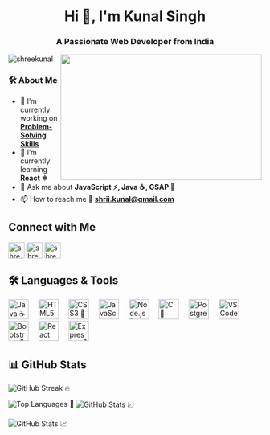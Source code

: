 <h1 align="center">Hi 👋, I'm Kunal Singh</h1>
<h3 align="center">A Passionate Web Developer from India</h3>

<img align="right" src="https://leetcard.jacoblin.cool/shreekunal?theme=chartreuse&font=Text%20Me%20One" height="250" width="400">

<p align="left"> <img src="https://komarev.com/ghpvc/?username=shreekunal&label=Profile%20views&color=0e75b6&style=flat" alt="shreekunal"/> </p>

### 🛠️ About Me  

- 🔭 I’m currently working on **[Problem-Solving Skills](https://github.com/shreekunal/DSA-Practice)**
- 🌱 I’m currently learning **React ⚛️**
- 💬 Ask me about **JavaScript ⚡, Java ☕, GSAP 🎨**
- 📫 How to reach me **📩 shrii.kunal@gmail.com**

## Connect with Me  

<p align="left">
<a href="https://linkedin.com/in/shreekunal" target="blank"><img align="center" src="https://img.shields.io/static/v1?message=LinkedIn&logo=linkedin&label=&color=0077B5&logoColor=white&labelColor=&style=for-the-badge" alt="shreekunal" height="32"/></a>
<a href="https://www.hackerrank.com/profile/shrii_kunal" target="blank"><img align="center" src="https://img.shields.io/static/v1?message=HackerRank&logo=hackerrank&label=&color=2EC866&logoColor=white&labelColor=&style=for-the-badge" alt="shreekunal" height="32"/></a>
<a href="mailto:shrii.kunal@gmail.com" target="blank"><img align="center" src="https://img.shields.io/static/v1?message=Gmail&logo=gmail&label=&color=D14836&logoColor=white&labelColor=&style=for-the-badge" alt="shreekunal" height="32"/></a>
</p>

## 🛠️ Languages & Tools  

<div align="left">
  <img src="https://cdn.jsdelivr.net/gh/devicons/devicon/icons/java/java-original.svg" height="40" alt="Java ☕" />
  <img width="12" />
  <img src="https://cdn.jsdelivr.net/gh/devicons/devicon/icons/html5/html5-original.svg" height="40" alt="HTML5 🌐" />
  <img width="12" />
  <img src="https://cdn.jsdelivr.net/gh/devicons/devicon/icons/css3/css3-original.svg" height="40" alt="CSS3 🎨" />
  <img width="12" />
  <img src="https://cdn.jsdelivr.net/gh/devicons/devicon/icons/javascript/javascript-original.svg" height="40" alt="JavaScript ⚡" />
  <img width="12" />
  <img src="https://cdn.jsdelivr.net/gh/devicons/devicon/icons/nodejs/nodejs-original.svg" height="40" alt="Node.js 🌳" />
  <img width="12" />
  <img src="https://cdn.jsdelivr.net/gh/devicons/devicon/icons/c/c-original.svg" height="40" alt="C 🚀" />
  <img width="12" />
  <img src="https://cdn.jsdelivr.net/gh/devicons/devicon/icons/postgresql/postgresql-original.svg" height="40" alt="PostgreSQL 🛢️" />
  <img width="12" />
  <img src="https://cdn.jsdelivr.net/gh/devicons/devicon/icons/vscode/vscode-original.svg" height="40" alt="VS Code 💻" />
  <img width="12" />
  <img src="https://cdn.jsdelivr.net/gh/devicons/devicon/icons/bootstrap/bootstrap-original.svg" height="40" alt="Bootstrap 💜" />
  <img width="12" />
  <img src="https://cdn.jsdelivr.net/gh/devicons/devicon/icons/react/react-original.svg" height="40" alt="React ⚛️" />
  <img width="12" />
  <img src="https://cdn.jsdelivr.net/gh/devicons/devicon/icons/express/express-original.svg" height="40" alt="Express.js 🚀" />
</div>


<h2> 📊 GitHub Stats</h2>  

<p><img src="[https://github-readme-streak-stats.herokuapp.com?user=shreekunal&theme=highcontrast&border_radius=3](https://github-readme-streak-stats.herokuapp.com?user=shreekunal&theme=chartreuse-dark&hide_border=true&card_width=510)" alt="GitHub Streak 🔥" /></p>
<p><img align="left" src="https://github-readme-stats.vercel.app/api/top-langs?username=shreekunal&show_icons=true&locale=en&layout=compact&theme=chartreuse-dark" alt="Top Languages 🚀" /></p>
<p><img align="center" src="https://github-readme-stats.vercel.app/api?username=shreekunal&show_icons=true&locale=en&theme=chartreuse-dark" alt="GitHub Stats 📈" /></p>
<p><img align="right
     " src="https://leetcard.jacoblin.cool/shreekunal?theme=chartreuse&font=Text%20Me%20One&ext=heatmap" alt="GitHub Stats 📈" /></p>
